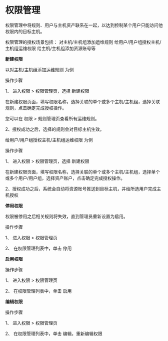 # 权限管理

权限管理中将规则、用户与主机资产联系在一起，以达到控制某个用户只能访问他权限内的目标主机。

权限管理的授权场景包括：
对主机/主机组添加运维规则
给用户/用户组授权主机/主机组运维权限
给主机/主机组添加资源账号等


**新建权限**

以对主机/主机组添加运维规则 为例

操作步骤

1、 进入权限 > 权限管理页，选择 新建权限

  在新建权限页面，填写权限名称，选择关联的单个或多个主机/主机组，选择关联规则，点击确定完成授权操作。
  
  您可以在 权限 > 规则管理页查看所有运维规则。
  
2、授权成功之后，选择的规则会对目标主机生效。



给用户/用户组授权主机/主机组运维权限 为例 
  
操作步骤

1、 进入权限 > 权限管理页，选择 新建权限

  在新建权限页面，填写权限名称，选择关联的单个或多个主机/主机组，选择单个或多个用户/用户组，选择资产账户，点击确定完成授权操作。

2、授权成功之后，系统会自动将资源账号推送到目标主机，并给所选用户完成主机授权


**停用权限**

权限被停用之后相关规则将失效，直到管理员重新设置为启用。

操作步骤

1、 进入权限 > 权限管理页

2、 在权限管理列表中，单击 停用


**启用权限**

操作步骤

1、 进入权限 > 权限管理页

2、 在权限管理列表中，单击 启用


**编辑权限**

操作步骤

1、 进入权限 > 权限管理页

2、 在权限管理列表中，单击 编辑，重新编辑权限

